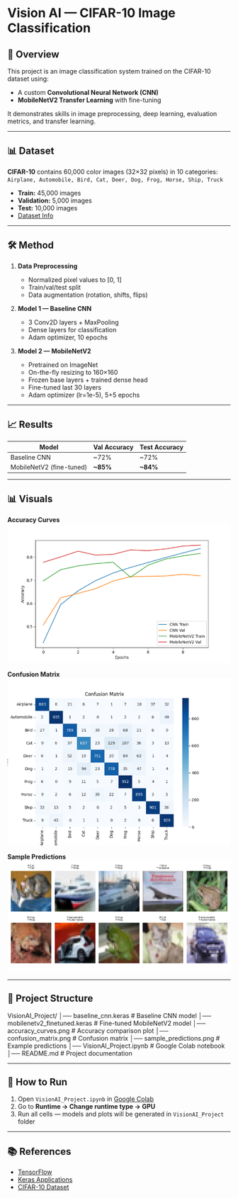 # Vision AI — CIFAR-10 Image Classification

## 📌 Overview
This project is an image classification system trained on the CIFAR-10 dataset using:
- A custom **Convolutional Neural Network (CNN)**
- **MobileNetV2 Transfer Learning** with fine-tuning

It demonstrates skills in image preprocessing, deep learning, evaluation metrics, and transfer learning.

---

## 📊 Dataset
**CIFAR-10** contains 60,000 color images (32×32 pixels) in 10 categories:
`Airplane, Automobile, Bird, Cat, Deer, Dog, Frog, Horse, Ship, Truck`

- **Train:** 45,000 images  
- **Validation:** 5,000 images  
- **Test:** 10,000 images  
- [Dataset Info](https://www.cs.toronto.edu/~kriz/cifar.html)

---

## 🛠 Method
1. **Data Preprocessing**
   - Normalized pixel values to [0, 1]
   - Train/val/test split
   - Data augmentation (rotation, shifts, flips)

2. **Model 1 — Baseline CNN**
   - 3 Conv2D layers + MaxPooling
   - Dense layers for classification
   - Adam optimizer, 10 epochs

3. **Model 2 — MobileNetV2**
   - Pretrained on ImageNet
   - On-the-fly resizing to 160×160
   - Frozen base layers + trained dense head
   - Fine-tuned last 30 layers
   - Adam optimizer (lr=1e-5), 5+5 epochs

---

## 📈 Results
| Model | Val Accuracy | Test Accuracy |
|-------|--------------|---------------|
| Baseline CNN | ~72% | ~72% |
| MobileNetV2 (fine-tuned) | **~85%** | **~84%** |

---

## 📊 Visuals
**Accuracy Curves**  
![Accuracy Curves](accuracy_curves.png)

**Confusion Matrix**  
![Confusion Matrix](confusion_matrix.png)

**Sample Predictions**  
![Sample Predictions](sample_predictions.png)

---

## 📂 Project Structure

VisionAI_Project/
│── baseline_cnn.keras # Baseline CNN model
│── mobilenetv2_finetuned.keras # Fine-tuned MobileNetV2 model
│── accuracy_curves.png # Accuracy comparison plot
│── confusion_matrix.png # Confusion matrix
│── sample_predictions.png # Example predictions
│── VisionAI_Project.ipynb # Google Colab notebook
│── README.md # Project documentation


---

## 🚀 How to Run
1. Open `VisionAI_Project.ipynb` in [Google Colab](https://colab.research.google.com/)  
2. Go to **Runtime → Change runtime type → GPU**  
3. Run all cells — models and plots will be generated in `VisionAI_Project` folder

---

## 📚 References
- [TensorFlow](https://www.tensorflow.org/)  
- [Keras Applications](https://keras.io/api/applications/)  
- [CIFAR-10 Dataset](https://www.cs.toronto.edu/~kriz/cifar.html)
